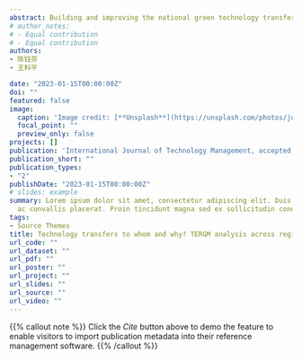 ```yaml
---
abstract: Building and improving the national green technology transfer system is significant for maintaining regional sustainable development. Based on the interprovincial green patent transfer data from 2006 to 2020, this paper constructs China’s regional green technology transfer networks (CGTTNs) and studies the evolution of structural properties and the mechanisms of endogenous evolution. Results from social network analysis (SNA) and temporal exponential random graph model (TERGM) show the following. Firstly, the relationships within China’s regional green technology transfers are becoming increasingly close, and the green technology transfer system has improved consistently over time. The reciprocity effect among provinces still needs to be improved, i.e., the ability and efficiency of CGTTN organizations to use and integrate supplementary resources still need to be improved. Secondly, CGTTNs experience structural dependence effects, and the Matthew effect and the connectivity effect among regions are obvious. Nonetheless, the transitivity effect among regions needs to be improved, i.e., the technology flow of CGTTNs has hierarchical characteristics, but has not yet formed network clustering. Thirdly, CGTTNs have intertemporal dependence effects, and path dependence and path creation coexist. This finding is helpful in understanding the formation mechanism of CGTTNs, and this in turn helps to provide knowledge to accelerate the diffusion of regional green technology innovation.
# author_notes:
# - Equal contribution
# - Equal contribution
authors:
- 陈钰芬
- 王科平

date: "2023-01-15T00:00:00Z"
doi: ""
featured: false
image:
  caption: 'Image credit: [**Unsplash**](https://unsplash.com/photos/jdD8gXaTZsc)'
  focal_point: ""
  preview_only: false
projects: []
publication: 'International Journal of Technology Management, accepted'
publication_short: ""
publication_types:
- "2"
publishDate: "2023-01-15T00:00:00Z"
# slides: example
summary: Lorem ipsum dolor sit amet, consectetur adipiscing elit. Duis posuere tellus
  ac convallis placerat. Proin tincidunt magna sed ex sollicitudin condimentum.
tags:
- Source Themes
title: Technology transfers to whom and why? TERGM analysis across regional green technology transfer network in China
url_code: ""
url_dataset: ""
url_pdf: ""
url_poster: ""
url_project: ""
url_slides: ""
url_source: ""
url_video: ""
---
```


{{% callout note %}}
Click the *Cite* button above to demo the feature to enable visitors to import publication metadata into their reference management software.
{{% /callout %}}

